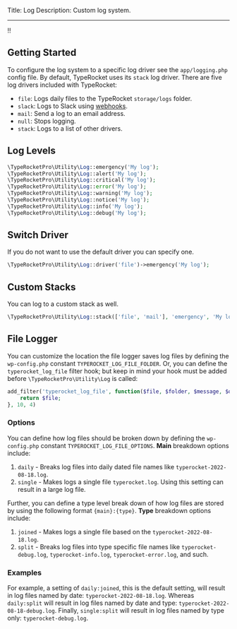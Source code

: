 Title: Log
Description: Custom log system.

---

!!

## Getting Started

To configure the log system to a specific log driver see the `app/logging.php` config file. By default, TypeRocket uses its `stack` log driver. There are five log drivers included with TypeRocket:

- `file`: Logs daily files to the TypeRocket `storage/logs` folder.
- `slack`: Logs to Slack using [webhooks](https://api.slack.com/messaging/webhooks).
- `mail`: Send a log to an email address.
- `null`: Stops logging.
- `stack`: Logs to a list of other drivers.

## Log Levels

```php
\TypeRocketPro\Utility\Log::emergency('My log');
\TypeRocketPro\Utility\Log::alert('My log');
\TypeRocketPro\Utility\Log::critical('My log');
\TypeRocketPro\Utility\Log::error('My log');
\TypeRocketPro\Utility\Log::warning('My log');
\TypeRocketPro\Utility\Log::notice('My log');
\TypeRocketPro\Utility\Log::info('My log');
\TypeRocketPro\Utility\Log::debug('My log');
```

## Switch Driver

If you do not want to use the default driver you can specify one.

```php
\TypeRocketPro\Utility\Log::driver('file')->emergency('My log');
```

## Custom Stacks

You can log to a custom stack as well.

```php
\TypeRocketPro\Utility\Log::stack(['file', 'mail'], 'emergency', 'My log');
```

## File Logger

You can customize the location the file logger saves log files by defining the `wp-config.php` constant `TYPEROCKET_LOG_FILE_FOLDER`. Or, you can define the `typerocket_log_file` filter hook; but keep in mind your hook must be added before `\TypeRocketPro\Utility\Log` is called:

```php
add_filter('typerocket_log_file', function($file, $folder, $message, $options) {
    return $file;
}, 10, 4)
```

### Options

You can define how log files should be broken down by defining the `wp-config.php` constant `TYPEROCKET_LOG_FILE_OPTIONS`. **Main** breakdown options include:

1. `daily` - Breaks log files into daily dated file names like `typerocket-2022-08-18.log`.
2. `single` - Makes logs a single file `typerocket.log`. Using this setting can result in a large log file.

Further, you can define a type level break down of how log files are stored by using the following format `{main}:{type}`. **Type** breakdown options include:

1. `joined` - Makes logs a single file based on the `typerocket-2022-08-18.log`.
2. `split` - Breaks log files into type specific file names like `typerocket-debug.log`, `typerocket-info.log`, `typerocket-error.log`, and such.

### Examples

For example, a setting of `daily:joined`, this is the default setting, will result in log files named by date: `typerocket-2022-08-18.log`. Whereas `daily:split` will result in log files named by date and type: `typerocket-2022-08-18-debug.log`. Finally, `single:split` will result in log files named by type only: `typerocket-debug.log`.